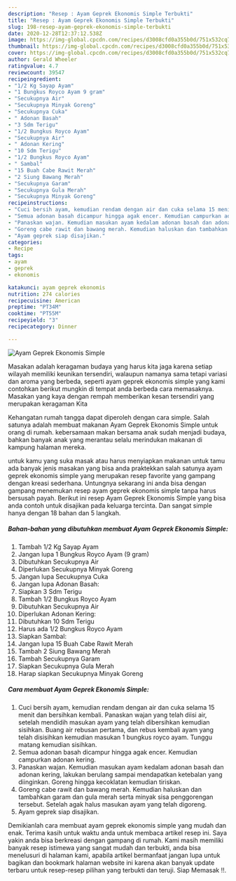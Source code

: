 ```yaml
---
description: "Resep : Ayam Geprek Ekonomis Simple Terbukti"
title: "Resep : Ayam Geprek Ekonomis Simple Terbukti"
slug: 198-resep-ayam-geprek-ekonomis-simple-terbukti
date: 2020-12-28T12:37:12.538Z
image: https://img-global.cpcdn.com/recipes/d3008cfd0a355b0d/751x532cq70/ayam-geprek-ekonomis-simple-foto-resep-utama.jpg
thumbnail: https://img-global.cpcdn.com/recipes/d3008cfd0a355b0d/751x532cq70/ayam-geprek-ekonomis-simple-foto-resep-utama.jpg
cover: https://img-global.cpcdn.com/recipes/d3008cfd0a355b0d/751x532cq70/ayam-geprek-ekonomis-simple-foto-resep-utama.jpg
author: Gerald Wheeler
ratingvalue: 4.7
reviewcount: 39547
recipeingredient:
- "1/2 Kg Sayap Ayam"
- "1 Bungkus Royco Ayam 9 gram"
- "Secukupnya Air"
- "Secukupnya Minyak Goreng"
- "Secukupnya Cuka"
- " Adonan Basah"
- "3 Sdm Terigu"
- "1/2 Bungkus Royco Ayam"
- "Secukupnya Air"
- " Adonan Kering"
- "10 Sdm Terigu"
- "1/2 Bungkus Royco Ayam"
- " Sambal"
- "15 Buah Cabe Rawit Merah"
- "2 Siung Bawang Merah"
- "Secukupnya Garam"
- "Secukupnya Gula Merah"
- "Secukupnya Minyak Goreng"
recipeinstructions:
- "Cuci bersih ayam, kemudian rendam dengan air dan cuka selama 15 menit dan bersihkan kembali. Panaskan wajan yang telah diisi air, setelah mendidih masukan ayam yang telah dibersihkan kemudian sisihkan. Buang air rebusan pertama, dan rebus kembali ayam yang telah disisihkan kemudian masukan 1 bungkus royco ayam. Tunggu matang kemudian sisihkan."
- "Semua adonan basah dicampur hingga agak encer. Kemudian campurkan adonan kering."
- "Panaskan wajan. Kemudian masukan ayam kedalam adonan basah dan adonan kering, lakukan berulang sampai mendapatkan ketebalan yang diinginkan. Goreng hingga kecoklatan kemudian tiriskan."
- "Goreng cabe rawit dan bawang merah. Kemudian haluskan dan tambahkan garam dan gula merah serta minyak sisa penggorengan tersebut. Setelah agak halus masukan ayam yang telah digoreng."
- "Ayam geprek siap disajikan."
categories:
- Recipe
tags:
- ayam
- geprek
- ekonomis

katakunci: ayam geprek ekonomis 
nutrition: 274 calories
recipecuisine: American
preptime: "PT34M"
cooktime: "PT55M"
recipeyield: "3"
recipecategory: Dinner

---
```



![Ayam Geprek Ekonomis Simple](https://img-global.cpcdn.com/recipes/d3008cfd0a355b0d/751x532cq70/ayam-geprek-ekonomis-simple-foto-resep-utama.jpg)

Masakan adalah keragaman budaya yang harus kita jaga karena setiap wilayah memiliki keunikan tersendiri, walaupun namanya sama tetapi variasi dan aroma yang berbeda, seperti ayam geprek ekonomis simple yang kami contohkan berikut mungkin di tempat anda berbeda cara memasaknya. Masakan yang kaya dengan rempah memberikan kesan tersendiri yang merupakan keragaman Kita



Kehangatan rumah tangga dapat diperoleh dengan cara simple. Salah satunya adalah membuat makanan Ayam Geprek Ekonomis Simple untuk orang di rumah. kebersamaan makan bersama anak sudah menjadi budaya, bahkan banyak anak yang merantau selalu merindukan makanan di kampung halaman mereka.

untuk kamu yang suka masak atau harus menyiapkan makanan untuk tamu ada banyak jenis masakan yang bisa anda praktekkan salah satunya ayam geprek ekonomis simple yang merupakan resep favorite yang gampang dengan kreasi sederhana. Untungnya sekarang ini anda bisa dengan gampang menemukan resep ayam geprek ekonomis simple tanpa harus bersusah payah.
Berikut ini resep Ayam Geprek Ekonomis Simple yang bisa anda contoh untuk disajikan pada keluarga tercinta. Dan sangat simple hanya dengan 18 bahan dan 5 langkah.


<!--inarticleads1-->

##### Bahan-bahan yang dibutuhkan membuat Ayam Geprek Ekonomis Simple:

1. Tambah 1/2 Kg Sayap Ayam
1. Jangan lupa 1 Bungkus Royco Ayam (9 gram)
1. Dibutuhkan Secukupnya Air
1. Diperlukan Secukupnya Minyak Goreng
1. Jangan lupa Secukupnya Cuka
1. Jangan lupa  Adonan Basah:
1. Siapkan 3 Sdm Terigu
1. Tambah 1/2 Bungkus Royco Ayam
1. Dibutuhkan Secukupnya Air
1. Diperlukan  Adonan Kering:
1. Dibutuhkan 10 Sdm Terigu
1. Harus ada 1/2 Bungkus Royco Ayam
1. Siapkan  Sambal:
1. Jangan lupa 15 Buah Cabe Rawit Merah
1. Tambah 2 Siung Bawang Merah
1. Tambah Secukupnya Garam
1. Siapkan Secukupnya Gula Merah
1. Harap siapkan Secukupnya Minyak Goreng




<!--inarticleads2-->

##### Cara membuat  Ayam Geprek Ekonomis Simple:

1. Cuci bersih ayam, kemudian rendam dengan air dan cuka selama 15 menit dan bersihkan kembali. Panaskan wajan yang telah diisi air, setelah mendidih masukan ayam yang telah dibersihkan kemudian sisihkan. Buang air rebusan pertama, dan rebus kembali ayam yang telah disisihkan kemudian masukan 1 bungkus royco ayam. Tunggu matang kemudian sisihkan.
1. Semua adonan basah dicampur hingga agak encer. Kemudian campurkan adonan kering.
1. Panaskan wajan. Kemudian masukan ayam kedalam adonan basah dan adonan kering, lakukan berulang sampai mendapatkan ketebalan yang diinginkan. Goreng hingga kecoklatan kemudian tiriskan.
1. Goreng cabe rawit dan bawang merah. Kemudian haluskan dan tambahkan garam dan gula merah serta minyak sisa penggorengan tersebut. Setelah agak halus masukan ayam yang telah digoreng.
1. Ayam geprek siap disajikan.




Demikianlah cara membuat ayam geprek ekonomis simple yang mudah dan enak. Terima kasih untuk waktu anda untuk membaca artikel resep ini. Saya yakin anda bisa berkreasi dengan gampang di rumah. Kami masih memiliki banyak resep istimewa yang sangat mudah dan terbukti, anda bisa menelusuri di halaman kami, apabila artikel bermanfaat jangan lupa untuk bagikan dan bookmark halaman website ini karena akan banyak update terbaru untuk resep-resep pilihan yang terbukti dan teruji. Siap Memasak !!. 
